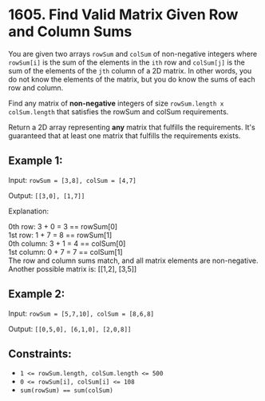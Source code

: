 # 1605. Find Valid Matrix Given Row and Column Sums

You are given two arrays `rowSum` and `colSum` of non-negative integers where `rowSum[i]` is the sum of the elements in the `ith` row 
and `colSum[j]` is the sum of the elements of the `jth` column of a 2D matrix. In other words, you do not know the elements of the matrix,
but you do know the sums of each row and column.

Find any matrix of __non-negative__ integers of size `rowSum.length x colSum.length` that satisfies the rowSum and colSum requirements.

Return a 2D array representing __any__ matrix that fulfills the requirements. It's guaranteed that at least one matrix that fulfills the requirements exists.

## Example 1:

Input: `rowSum = [3,8], colSum = [4,7]`

Output: `[[3,0],
         [1,7]]`
         
Explanation: 

0th row: 3 + 0 = 3 == rowSum[0] <br>
1st row: 1 + 7 = 8 == rowSum[1]<br>
0th column: 3 + 1 = 4 == colSum[0]<br>
1st column: 0 + 7 = 7 == colSum[1]<br>
The row and column sums match, and all matrix elements are non-negative.<br>
Another possible matrix is: [[1,2],
                             [3,5]]
## Example 2:

Input: `rowSum = [5,7,10], colSum = [8,6,8]`

Output: `[[0,5,0],
         [6,1,0],
         [2,0,8]]`
 
## Constraints:

- `1 <= rowSum.length, colSum.length <= 500`
- `0 <= rowSum[i], colSum[i] <= 108`
- `sum(rowSum) == sum(colSum)`
